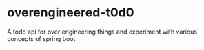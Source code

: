 # overengineered-t0d0
A todo api for over engineering things and experiment with various concepts of spring boot
